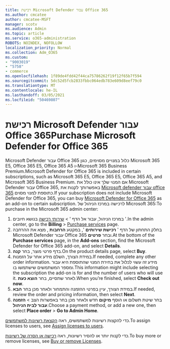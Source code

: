 ```yaml
---
title: רכישת Microsoft Defender עבור Office 365
ms.author: cmcatee
author: cmcatee-MSFT
manager: scotv
ms.audience: Admin
ms.topic: article
ms.service: o365-administration
ROBOTS: NOINDEX, NOFOLLOW
localization_priority: Normal
ms.collection: Adm_O365
ms.custom:
- "9003019"
- "5758"
- commerce
ms.openlocfilehash: 1f89de4fdd42f44ca75786262f19f12f65b7f594
ms.sourcegitcommit: 5dc52d5fcb2833fbbc064edb783e609d8eef79c0
ms.translationtype: MT
ms.contentlocale: he-IL
ms.lasthandoff: 03/05/2021
ms.locfileid: "50469807"
---
```

# <a name="purchase-microsoft-defender-for-office-365"></a><span data-ttu-id="2f393-102">רכישת Microsoft Defender עבור Office 365</span><span class="sxs-lookup"><span data-stu-id="2f393-102">Purchase Microsoft Defender for Office 365</span></span>

<span data-ttu-id="2f393-103">Microsoft Defender עבור Office 365 כלול במנויים מסוימים, כגון Microsoft 365 E5, Office 365 E5, Office 365 A5 ו-Microsoft 365 Business Premium.</span><span class="sxs-lookup"><span data-stu-id="2f393-103">Microsoft Defender for Office 365 is included in certain subscriptions, such as Microsoft 365 E5, Office 365 E5, Office 365 A5, and Microsoft 365 Business Premium.</span></span> <span data-ttu-id="2f393-104">אם המנוי שלך אינו כולל את Microsoft Defender עבור Office 365, באפשרותך לקנות את [Microsoft defender עבור office 365](https:/www.microsoft.com/microsoft-365/exchange/advance-threat-protection?market=um#office-ProductsCompare-785zwzq) כתוספת למנוי מסוים.</span><span class="sxs-lookup"><span data-stu-id="2f393-104">If your subscription does not include Microsoft Defender for Office 365, you can buy [Microsoft Defender for Office 365](https:/www.microsoft.com/microsoft-365/exchange/advance-threat-protection?market=um#office-ProductsCompare-785zwzq) as an add-on to certain subscription.</span></span> <span data-ttu-id="2f393-105">לרכישה במרכז הניהול של Microsoft 365:</span><span class="sxs-lookup"><span data-stu-id="2f393-105">To purchase in the Microsoft 365 admin center:</span></span>

1. <span data-ttu-id="2f393-106">במרכז הניהול, עבור אל הדף '  >  [שירותי רכישה](https://go.microsoft.com/fwlink/p/?linkid=868433) בנושא חיובים '.</span><span class="sxs-lookup"><span data-stu-id="2f393-106">In the admin center, go to the **Billing** > [Purchase services](https://go.microsoft.com/fwlink/p/?linkid=868433) page.</span></span>
2. <span data-ttu-id="2f393-107">בחלק התחתון של הדף ' **רכישת שירותים** ', במקטע **הרחבות** , מצא את ההרחבה Microsoft Defender עבור Office 365 ובחר **פרטים**.</span><span class="sxs-lookup"><span data-stu-id="2f393-107">At the bottom of the **Purchase services** page, in the **Add-ons** section, find the Microsoft Defender for Office 365 add-on, and select **Details**.</span></span>
3. <span data-ttu-id="2f393-108">בדף פרטי מוצר, בחר **קנה**.</span><span class="sxs-lookup"><span data-stu-id="2f393-108">On the product details page, select **Buy**.</span></span>
4. <span data-ttu-id="2f393-109">במידת הצורך, השלם מידע אחר על הזמנות.</span><span class="sxs-lookup"><span data-stu-id="2f393-109">If needed, complete any other order information.</span></span> <span data-ttu-id="2f393-110">מידע זה עשוי לכלול את בחירת המנוי שהתוספת היא עבור ומספר המשתמשים שישתמשו בו.</span><span class="sxs-lookup"><span data-stu-id="2f393-110">This information might include selecting the subscription the add-on is for and the number of users who will use it.</span></span> <span data-ttu-id="2f393-111">לאחר שתסיים, בחר **הוצא כעת**.</span><span class="sxs-lookup"><span data-stu-id="2f393-111">When you’re finished, select **Check out now**.</span></span>
5. <span data-ttu-id="2f393-112">במידת הצורך, עיין בפרטי ההזמנה והתמחור ולאחר מכן בחר **הבא**.</span><span class="sxs-lookup"><span data-stu-id="2f393-112">If needed, review the order and pricing information, then select **Next**.</span></span>
6. <span data-ttu-id="2f393-113">בחר שיטת תשלום או הוסף **מיקום** חדש ולאחר מכן בחר באפשרות הצב  >  **הזמנה עבור לבית הניהול**.</span><span class="sxs-lookup"><span data-stu-id="2f393-113">Choose a payment method, or add a new one, then select **Place order** > **Go to Admin Home**.</span></span>

<span data-ttu-id="2f393-114">כדי להקצות רשיונות למשתמשים, ראה [הקצאת רשיונות למשתמשים](https://docs.microsoft.com/microsoft-365/admin/manage/assign-licenses-to-users?view=o365-worldwide).</span><span class="sxs-lookup"><span data-stu-id="2f393-114">To assign licenses to users, see [Assign licenses to users](https://docs.microsoft.com/microsoft-365/admin/manage/assign-licenses-to-users?view=o365-worldwide).</span></span>

<span data-ttu-id="2f393-115">כדי לקנות יותר או להסיר רשיונות, ראה [רכישה או הסרה של רשיונות](https://docs.microsoft.com/microsoft-365/commerce/licenses/buy-licenses#buy-or-remove-licenses-for-your-business-subscription).</span><span class="sxs-lookup"><span data-stu-id="2f393-115">To buy more or remove licenses, see [Buy or remove Licenses](https://docs.microsoft.com/microsoft-365/commerce/licenses/buy-licenses#buy-or-remove-licenses-for-your-business-subscription).</span></span>